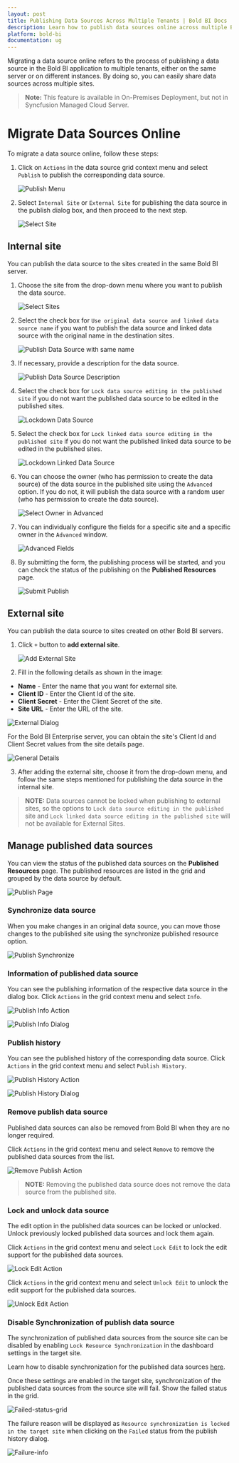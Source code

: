 ```yaml
---
layout: post
title: Publishing Data Sources Across Multiple Tenants | Bold BI Docs
description: Learn how to publish data sources online across multiple Bold BI tenants, deployed on your servers, either on the same machine or on different instances.
platform: bold-bi
documentation: ug
---
```


Migrating a data source online refers to the process of publishing a data source in the Bold BI application to multiple tenants, either on the same server or on different instances. By doing so, you can easily share data sources across multiple sites.

> **Note:** This feature is available in On-Premises Deployment, but not in Syncfusion Managed Cloud Server.

# Migrate Data Sources Online
To migrate a data source online, follow these steps:

1. Click on `Actions` in the data source grid context menu and select `Publish` to publish the corresponding data source.

   ![Publish Menu](/static/assets/resource-migration/migrate-data-sources-online/images/publish-datasource.png#width=55%)
	
2. Select `Internal Site` or `External Site` for publishing the data source in the publish dialog box, and then proceed to the next step.

   ![Select Site](/static/assets/resource-migration/migrate-data-sources-online/images/select-site.png#width=55%)

## Internal site

You can publish the data source to the sites created in the same Bold BI server.

1. Choose the site from the drop-down menu where you want to publish the data source.

   ![Select Sites](/static/assets/resource-migration/migrate-data-sources-online/images/select-sites.png#width=55%)

2. Select the check box for `Use original data source and linked data source name` if you want to publish the data source and linked data source with the original name in the destination sites.

   ![Publish Data Source with same name](/static/assets/resource-migration/migrate-data-sources-online/images/publish-datasource-with-source-name.png#width=55%)

3. If necessary, provide a description for the data source.

   ![Publish Data Source Description](/static/assets/resource-migration/migrate-data-sources-online/images/publish-datasource-description.png#width=55%)

4. Select the check box for `Lock data source editing in the published site` if you do not want the published data source to be edited in the published sites.

   ![Lockdown Data Source](/static/assets/resource-migration/migrate-data-sources-online/images/lockdown-datasource.png#width=55%)

5. Select the check box for `Lock linked data source editing in the published site` if you do not want the published linked data source to be edited in the published sites.

   ![Lockdown Linked Data Source](/static/assets/resource-migration/migrate-data-sources-online/images/lockdown-linked-datasource.png#width=55%)

6. You can choose the owner (who has permission to create the data source) of the data source in the published site using the `Advanced` option. If you do not, it will publish the data source with a random user (who has permission to create the data source).

   ![Select Owner in Advanced](/static/assets/resource-migration/migrate-data-sources-online/images/advanced-owner.png#width=55%)

7. You can individually configure the fields for a specific site and a specific owner in the `Advanced` window.

   ![Advanced Fields](/static/assets/resource-migration/migrate-data-sources-online/images/advanced-field.png#width=55%)

8. By submitting the form, the publishing process will be started, and you can check the status of the publishing on the **Published Resources** page.

    ![Submit Publish](/static/assets/resource-migration/migrate-data-sources-online/images/submit-publish.png#width=55%)

## External site

You can publish the data source to sites created on other Bold BI servers.

1. Click `+` button to **add external site**.

   ![Add External Site](/static/assets/resource-migration/migrate-data-sources-online/images/add-external-site.png#width=55%)
 
2. Fill in the following details as shown in the image:

  * **Name** - Enter the name that you want for external site.
  * **Client ID** - Enter the Client Id of the site. 
  * **Client Secret** - Enter the Client Secret of the site.
  * **Site URL** - Enter the URL of the site.

  ![External Dialog](/static/assets/resource-migration/migrate-data-sources-online/images/external-site-dialog.png#width=55%)

  For the Bold BI Enterprise server, you can obtain the site's Client Id and Client Secret values from the site details page.

  ![General Details](/static/assets/resource-migration/migrate-dashboards-online/images/general-details.png)

3. After adding the external site, choose it from the drop-down menu, and follow the same steps mentioned for publishing the data source in the internal site.
  
> **NOTE:** Data sources cannot be locked when publishing to external sites, so the options to `Lock data source editing in the published` site and `Lock linked data source editing in the published site` will not be available for External Sites.

## Manage published data sources

You can view the status of the published data sources on the **Published Resources** page. The published resources are listed in the grid and grouped by the data source by default.

![Publish Page](/static/assets/resource-migration/migrate-data-sources-online/images/publish-page.png)

### Synchronize data source

When you make changes in an original data source, you can move those changes to the published site using the synchronize published resource option.

![Publish Synchronize](/static/assets/resource-migration/migrate-data-sources-online/images/publish-synchronize.png)

### Information of published data source

You can see the publishing information of the respective data source in the dialog box. Click `Actions` in the grid context menu and select `Info`.

![Publish Info Action](/static/assets/resource-migration/migrate-data-sources-online/images/publish-info-action.png)

![Publish Info Dialog](/static/assets/resource-migration/migrate-data-sources-online/images/publish-info-dialog.png#width=55%)

### Publish history

You can see the published history of the corresponding data source. Click `Actions` in the grid context menu and select `Publish History`.

![Publish History Action](/static/assets/resource-migration/migrate-data-sources-online/images/publish-history.png)

![Publish History Dialog](/static/assets/resource-migration/migrate-data-sources-online/images/publish-history-dialog.png#width=75%)

### Remove publish data source

Published data sources can also be removed from Bold BI when they are no longer required.

Click `Actions` in the grid context menu and select `Remove` to remove the published data sources from the list.

![Remove Publish Action](/static/assets/resource-migration/migrate-data-sources-online/images/publish-remove-action.png)

> **NOTE:** Removing the published data source does not remove the data source from the published site.

### Lock and unlock data source

The edit option in the published data sources can be locked or unlocked. Unlock previously locked published data sources and lock them again.

Click `Actions` in the grid context menu and select `Lock Edit` to lock the edit support for the published data sources.

![Lock Edit Action](/static/assets/resource-migration/migrate-data-sources-online/images/publish-datasource-lockedit.png)

Click `Actions` in the grid context menu and select `Unlock Edit` to unlock the edit support for the published data sources.

![Unlock Edit Action](/static/assets/resource-migration/migrate-data-sources-online/images/publish-datasource-unlockedit.png)

### Disable Synchronization of publish data source

The synchronization of published data sources from the source site can be disabled by enabling `Lock Resource Synchronization` in the dashboard settings in the target site.

Learn how to disable synchronization for the published data sources [here](/site-administration/dashboard-settings/lock-resource-synchronization/).

Once these settings are enabled in the target site, synchronization of the published data sources from the source site will fail. Show the failed status in the grid.

![Failed-status-grid](/static/assets/resource-migration/migrate-data-sources-online/images/datasource-failed-status.png)

The failure reason will be displayed as `Resource synchronization is locked in the target site` when clicking on the `Failed` status from the publish history dialog.

![Failure-info](/static/assets/resource-migration/migrate-data-sources-online/images/failure-info-history.png)